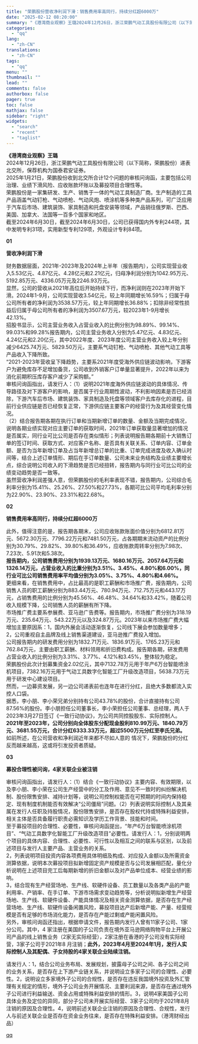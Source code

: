 ```yaml
---
title: "荣鹏股份营收净利润下滑：销售费用率高同行，持续分红超6000万"
date: "2025-02-12 08:20:00"
summary: "《港湾商业观察》王璐2024年12月26日，浙江荣鹏气动工具股份有限公司（以下简称，荣鹏股份）递表北..."
categories:
  - "qq"
lang:
  - "zh-CN"
translations:
  - "zh-CN"
tags:
  - "qq"
menu: ""
thumbnail: ""
lead: ""
comments: false
authorbox: false
pager: true
toc: false
mathjax: false
sidebar: "right"
widgets:
  - "search"
  - "recent"
  - "taglist"
---
```


**《港湾商业观察》王璐**  
2024年12月26日，浙江荣鹏气动工具股份有限公司（以下简称，荣鹏股份）递表北交所，保荐机构为国泰君安证券。  
2025年1月21日，荣鹏股份收到北交所合计12个问题的审核问询函，主要包括公司治理、业绩下滑风险、应收账款坏账以及募投项目合理性等。  
荣鹏股份是一家集研发、生产、销售于一体的气动工具制造厂商。生产制造的工具产品涵盖气动钉枪、气动喷枪、气动风炮、喷涂机等多种类产品系列，可广泛应用于汽车后市场、建筑装饰、家具制造和托盘安装等领域，产品销往俄罗斯、巴西、美国、加拿大、法国等一百多个国家和地区。  
截至2024年6月30日，截至2024年6月30日，公司已获得国内外专利244项，其中发明专利31项，实用新型专利129项，外观设计专利84项。  

**01**

**营收净利润下滑**

  
财务数据层面，2021年-2023年及2024年上半年（报告期内），公司实现营业收入5.53亿元、4.87亿元、4.28亿元和2.21亿元，归母净利润分别为1042.95万元、5192.85万元、4336.05万元及2246.93万元。  
显然，公司的营收从2021年高位后开始持续下行，而净利润则在2023年开始下滑。2024年1-9月，公司实现营收3.54亿元，较上年同期增长16.59%；归属于母公司所有者的净利润为3538.57万元，较上年同期增长36.88%；扣除非经常性损益后归属于母公司所有者的净利润为3507.67万元，较2023年1-9月增长42.13%。  
招股书显示，公司主营业务收入占营业收入的比例分别为98.89%、99.14%、99.03%和99.28%报告期内，公司主营业务收入分别为5.47亿元、4.83亿元、4.24亿元和2.20亿元，其中2022年度、2023年度公司主营业务收入较上年分别减少6425.74万元、5829.50万元，主要系气动钉枪、气动喷枪、其他气动工具等产品收入下降所致。  
“2021-2023年营收呈下降趋势，主要系2021年度受海外供应链波动影响，下游客户为避免库存不足增加备货，公司收到外销客户订单量显著提升，2022年以来为消化前期积压库存客户减少了采购额。”  
审核问询函指出，请发行人：（1）说明2021年度海外供应链波动的具体情况、传导路径及对下游客户的影响，是否属于行业周期性波动，不利影响因素是否已经消除，下游汽车后市场、建筑装饰、家具制造及托盘等领域客户去库存化的进程，目前行业供应链是否已经恢复正常，下游供应链主要客户的经营行为及其经营变化情况。  
（2）结合报告期各期在执行订单和当期新增订单的数量、金额及当期完成情况，说明各期业绩实现对应主要订单的获取时间，2021年订单获取量显著增加的情况是否属实，同行业可比公司是否存在类似情形；列表说明报告期各期前十大销售订单的签订时间、获取方式、对应客户名称、是否具有关联关系、订单内容、订单金额、是否为当年新增订单及占当年新增总订单的比重、订单完成进度及收入确认时间等，结合上述订单情形、期后在手订单数量、公司未来业务结构及业绩主要增长点，综合说明公司收入的下滑趋势是否已经扭转，报告期内与同行业可比公司的业绩变动趋势是否一致等。  
虽然营收净利润差强人意，但荣鹏股份的毛利率表现不错，报告期内，公司综合毛利率分别为15.41%、25.26%、27.50%和27.73%，各期可比公司平均毛利率分别为22.90%、23.90%、23.31%和22.68%。  

**02**

**销售费用率高同行，持续分红超6000万**

  
此外，值得注意的是，报告期各期末，公司应收账款账面价值分别为6812.81万元、5672.30万元、7796.22万元和7481.50万元，占各期期末流动资产的比例分别为30.79%、29.82%、39.80%和36.49%，应收账款周转率分别为7.98次、7.23次、5.91次和5.38次。  
**报告期内，公司销售费用分别为1939.13万元、1680.16万元、2057.64万元和1326.14万元，占营业收入的比重分别为3.51%、3.45%、4.80%和6.00%，同行业可比公司销售费用率平均值分别为3.05%、3.75%、4.80%和4.66%。**  
更细来看，在销售费用中，占比最高的是职工薪酬和市场推广费，报告期内，公司销售人员的职工薪酬分别为883.44万元、780.94万元、712.75万元和443.17万元，占销售费用的比例分别为45.56%、46.48%、34.64%和33.42%，随着公司收入规模下降，公司销售人员的薪酬有所下降。  
市场推广费主要系参展费、亚马逊广告费等。报告期内，市场推广费分别为318.19万元、235.64万元、543.22万元以及324.87万元。2023年以来市场推广费大幅增加主要原因系：1，国内外展会活动逐渐恢复，公司线下展会参加数量增多；2，公司重视自主品牌及线上销售渠道建设，亚马逊推广费投入增加。  
公司报告期内的研发费用分别为1832.71万元、1836.91万元、1765.23万元和762.84万元，主要由职工薪酬、材料领用和折旧费构成。报告期各期，研发费用占营业收入的比例分别为3.31%、3.77%、4.12%和3.45%，整体较为稳定。  
荣鹏股份此次计划募集资金2.02亿元，其中7132.78万元用于年产6万台智能喷涂机项目，7382.16万元用于气动工具数字化智能工厂升级改造项目，5638.73万元用于研发中心建设项目。  
然而，一边募资发展，另一边公司递表前也连年在进行分红，且绝大多数都流入实控人口袋。  
据悉，李小朋、李小荣兄弟分别持有公司43.78%的股份，合计直接持有公司87.56%的股份。李小朋担任公司董事长，李小荣担任公司董事、总经理，两人于2023年3月27日签订《一致行动协议》，为公司共同控股股东、实际控制人。**2021年至2023年，公司分别向全体股东分配现金股利810.99万元、1840.79万元、3681.55万元，合计分红6333.33万元，超过5500万元分红至李氏兄弟。**  
如前所述，在公司营收和净利润近年来都不尽如人意的 情况下，荣鹏股份的分红反而越来越高，这或将引发投资者质疑。  

**03**

**募投合理性被问询，4家关联企业被注销**

  
审核问询函指出，请发行人：（1）结合《一致行动协议》主要内容、有效期限，以及李小朋、李小荣在公司生产经营中的分工及作用、意见不一致时的纠纷解决机制、股份限售安排、减持计划等，说明公司控制权能否在可预期的时间内保持稳定、现有制度机制能否有效解决“公司僵局”问题。（2）列表说明实际控制人及其亲属在发行人任职及持股情况，股份限售安排，是否存在股权代持或特殊利益安排，相关主体是否具备履行职责必需知识及学历工作背景、技能和时间。  
至于募投项目的合理性、必要性，审核问询函提出，“年产6万台智能喷涂机项目”、“气动工具数字化智能工厂升级改造项目”必要性。请发行人：1，分别说明两个项目的具体内容、合理性、必要性、可行性以及相互之间的联系与区别，以及前述项目与发行人主要产品、主营业务的关系。  
2，列表说明项目投资内容各项费用具体明细及构成、对应投入金额以及所需资金测算依据，说明本次募投项目拟新增固定资产规模是否与公司发展相匹配，量化分析说明在上述项目完工后每期新增的折旧金额以及对产品单位成本、经营业绩的影响。  
3，结合现有生产经营场地、生产线、软硬件设备、员工数量以及各类产品的产能利用率、产销率、在手订单、下游市场需求变动趋势等，分析说明拟新增生产经营场地、生产线、软硬件设备、产能具体情况及相关资金测算依据，是否存在生产经营场地、生产线、软硬件设备闲置风险，募投项目达产后新增产能、产量、经营规模是否有足够的市场消化能力，是否存在产能过剩或产能闲置风险。  
另外，审核问询函还指出，根据申请文件，报告期内发行人曾有11家子公司、1家分公司。其中，4 家注册在美国的子公司负责在境外亚马逊网络购物平台上开展公司产品的线上销售业务（2家无实际经营），2家注册在香港的子公司没有实际经营，3家子公司于2021年8 月注销；**此外，2023年4月至2024年1月，发行人实际控制人及其配偶、子女持股的4家关联企业陆续注销。**  

请发行人：1，结合公司业务布局、发展规划，披露母子公司之间、各子公司之间的业务关系，是否存在上下游产业链关系，并说明设立多家子公司的合理性、必要性。2，说明设立多家境外子公司的合规性，是否存在违反我国境外投资及外汇管理有关规定的情形，境外子公司业务开展情况、主要利润来源，是否存在通过境外子公司进行利益输送、资金占用或特殊利益安排的情形。3，说明4家美国子公司具体业务及定位的异同，部分子公司未开展实际经营、3家子公司均于2021年8月注销的原因及合理性。4，说明前述关联企业注销的原因及合理性、合规性，发行人与前述关联企业是否存在资金业务往来，是否存在特殊利益安排。（港湾财经出品）

[qq](https://new.qq.com/rain/a/20250212A01L9Y00)
